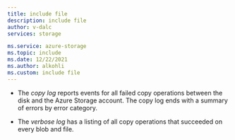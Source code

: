 ```yaml
---
title: include file
description: include file
author: v-dalc
services: storage

ms.service: azure-storage
ms.topic: include
ms.date: 12/22/2021
ms.author: alkohli
ms.custom: include file
---
```


* The *copy log* reports events for all failed copy operations between the disk and the Azure Storage account. The copy log ends with a summary of errors by error category.

* The *verbose log* has a listing of all copy operations that succeeded on every blob and file.
